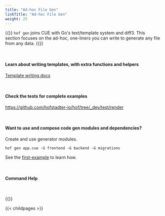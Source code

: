 ```yaml
---
title: "Ad-hoc File Gen"
linkTitle: "Ad-hoc File Gen"
weight: 25
---
```


{{<lead>}}
`hof gen` joins CUE with Go's text/template system and diff3.
This section focuses on the ad-hoc, one-liners
you can write to generate any file from any data.
{{</lead>}}

<br>

#### Learn about writing templates, with extra functions and helpers

[Template writing docs](/code-generation/template-writing/)

<br>

#### Check the tests for complete examples

https://github.com/hofstadter-io/hof/tree/_dev/test/render

<br>

#### Want to use and compose code gen modules and dependencies?

Create and use generator modules.

`hof gen app.cue -G frontend -G backend -G migrations`

See the [first-example](/first-example/) to learn how.

<br>

#### Command Help

<br>

{{<codePane file="code/cmd-help/gen" title="$ hof help gen" lang="text">}}

{{< childpages >}}

